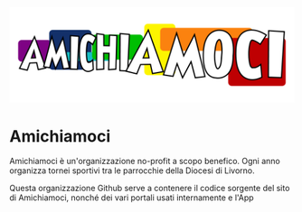 ![Logo di Amichiamoci](./logo.png "Logo di Amichiamoci")
# Amichiamoci
Amichiamoci è un'organizzazione no-profit a scopo benefico. Ogni anno organizza tornei sportivi tra le parrocchie della Diocesi di Livorno.

Questa organizzazione Github serve a contenere il codice sorgente del sito di Amichiamoci, nonché dei vari portali usati internamente e l'App
